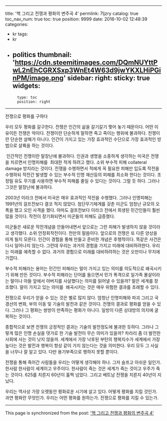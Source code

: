 
---
title: '핵 그리고 전쟁과 평화의 변주곡 4'
permlink: 7ljzry
catalog: true
toc_nav_num: true
toc: true
position: 9999
date: 2016-10-02 12:48:39
categories:
- kr
tags:
- kr
- politics
thumbnail: 'https://cdn.steemitimages.com/DQmNUYttPwL2nEhCGRXSxp3WnEt4W63d9jwYKXLHiPGinPM/image.png'
sidebar:
    right:
        sticky: true
widgets:
    -
        type: toc
        position: right
---


전쟁으로 평화를 구하다

우리 모두 평화를 갈구한다. 전쟁은 인간의 삶을 갈기갈기 찢어 놓기 때문이다. 어떤 이유이든 전쟁은 악이다. 전쟁이란 단순하게 말하면 죽고 죽이는 행위에 불과하다. 전쟁이란 단순한 살해가 아니다. 인간이 가지고 있는 가장 효과적인 수단으로 가장 효과적인 방법으로 살륙을 하는 것이다.

 인간적인 전쟁이란 말장난에 불과하다. 인권과 생명을 소중하게 생각하는 미국은 전쟁을 치르면서 인명피해를  최대한 적게 하려고 했다. 소위 부수적 피해 collateral damage 방지라는 것이다. 전쟁을 수행하면서 적에게 꼭 필요한 피해만 입도록 작전을 수행하되 작전간 발생할 수 있는 부수적 인명 재산등의 피해를 최소화 한다는 것이다. 초정밀 유도 무기를 사용하면 부수적 피해를 줄일 수 있다는 것이다. 그럴 듯 하다. 그러나 그것은 말장난에 불과하다. 

2003년 이라크 전에서 미국은 매우 효과적인 작전을 수행했다. 그러나 인명피해는 1991년의 걸프전보다 결코 적지 않았다. 첨단무기체계를 갖춘 미군도 엄청난 규모의 오폭을 했고 오인 사격을 했다. 아마도 걸프전보다 이라크 전에서 희생된 민간인들이 훨씬 많을 것이다. 작전이 장기화되면서 미군들의 피해도 급증했다.

미군들은 새로운 작전개념을 안들어내면서 앞으로는 그런 피해가 발생하지 않을 것이라고 생각했다. 소위 안정회작전이다. 천만의 말씀이다. 앞으로의 전쟁은 또 다른 양상을 띠게 될지 모른다. 인간이 경험을 통해 만들고 준비한 개념은 후행적이다. 똑같은 사건은 다시 일어나지 않는다. 그런데 우리는 과거의 경험을 가지고 미래에 대비하려한다. 우리는 미래를 예측할 수 없다. 과거의 경험으로 미래를 대비하려하는 것은 오만이나 무지에 가깝다.

부수적 피해라는 용어는 민간인 피해라는 말이 가지고 있는 의미를 의도적으로 왜곡시키기 위해 만든 것이다. 부수적 피해라는 단어를 들으면서 민가 폭격으로 일가족 몰살이라는 말이나 아들 앞에서 아버지를 사살했다는 의미를 읽어낼 수 있을까? 말은 세계를 창조했다. 말이 가지고 있는 의미를
 왜곡시키는 것은 매우 위험한 결과를 초래할 수 있다.

전쟁으로 우리가 얻을 수 있는 것은 별로 많지 않다. 엄청난 인명피해와 파괴 그리고 국경선의 변화, 부의 이동 및 기술의 발전과 같은 것이다. 전쟁의 결과로 평화를 얻을 수 있다. 그러나 그 평화는 쌍방이 만족하는 평화가 아니다. 일방이 다른 상대방의 의지에 굴복하는 것이다. 

종합적으로 보면 전쟁의 긍정적인 결과는 기술의 발전정도에 불과한 듯하다. 그러나 그렇게 많은 인명 손실을 댓가로 한 기술 발전이 무슨 의미가 있을까? 차라리 좀 더 발전한 사회에 사는 것이 낫지 않을까. 세계에서 가장 낙후된 부탄의 행복지수가 세계에서 가장 높다는 것은 발전과 행복이 항상 같이 가지 않는다는 것을 의미한다. 우리 모두 그 사실을 너무나 잘 알고 있다. 다만 용기부족으로 행하지 못할 뿐이다.

전쟁을 통해 죽어간 사람들을 우리는 어떻게 생각해야 하나. 그저 슬프고 아쉬운 일인가. 한사람 한사람이 세계이고 우주이다. 한사람이 죽는 것은 세계가 죽는 것이고 우주가 죽는 것이다. 625를 치른지 60년이 훌쩍 넘었다. 그리고 베트남 전쟁을 치른지 40년이 지났다.

우리는 역사상 가장 오랫동안 평화로운 시기에 살고 있다. 어떻게 평화를 지킬 것인가. 과연 평화란 무엇인가. 우리는 어떤 평화를 원하는가.  전쟁으로 평화를 지킬 수 있는가.

- - -

This page is synchronized from the post: ['핵 그리고 전쟁과 평화의 변주곡 4'](https://steemit.com/@oldstone/7ljzry)
